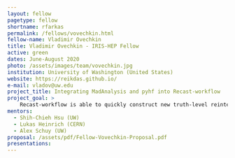 ```yaml
---
layout: fellow
pagetype: fellow
shortname: rfarkas
permalink: /fellows/vovechkin.html
fellow-name: Vladimir Ovechkin
title: Vladimir Ovechkin - IRIS-HEP Fellow
active: green
dates: June-August 2020
photo: /assets/images/team/vovechkin.jpg
institution: University of Washington (United States)
website: https://reikdas.github.io/
e-mail: vladov@uw.edu
project_title: Integrating MadAnalysis and pyhf into Recast-workflow
project_goal: >
    Recast-workflow is able to quickly construct new truth-level reinterpretations to determine which regions of phase space would be interesting for a full reinterpretation that is much more computationally expensive and difficult to make. It accomplishes this by simplyifing the process to 3 steps: generation, selection, and analysis. Recast-cli (command line interface for Recast-workflow) has been previously developed to provide a user interface for creating and executing new workflows compromised of several different combinations of options for each step. In RECAST-workflow’s current state, the workflows only run on the user’s local machine using RECAST-cli. The goal of this project is three fold: add new options for the selection step of RECAST-workflow besides Rivet (e.g. MadAnalsyis), add alternative statistical tools (e.g. pyhf), and to run the workflows in REANA on the cloud.
mentors:
  - Shih-Chieh Hsu (UW)
  - Lukas Heinrich (CERN)
  - Alex Schuy (UW)
proposal: /assets/pdf/Fellow-Vovechkin-Proposal.pdf
presentations:
---
```

